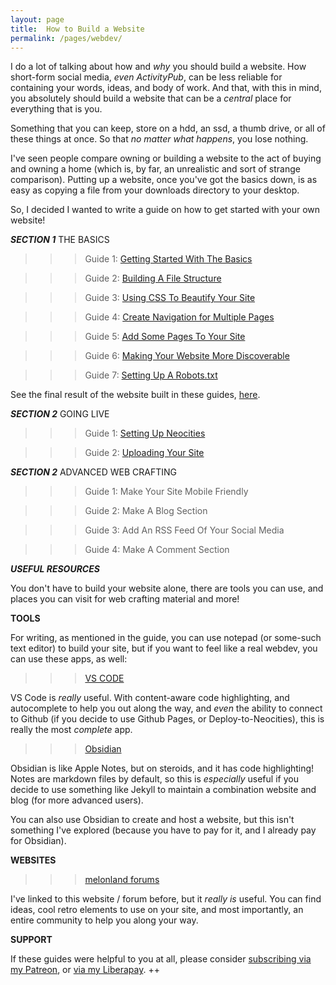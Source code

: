 ```yaml
---
layout: page
title:  How to Build a Website
permalink: /pages/webdev/
---
```

I do a lot of talking about how and *why* you should build a website. How short-form social media, *even ActivityPub*, can be less reliable for containing your words, ideas, and body of work. And that, with this in mind, you absolutely should build a website that can be a *central* place for everything that is you.

Something that you can keep, store on a hdd, an ssd, a thumb drive, or all of these things at once. So that *no matter what happens*, you lose nothing.

I've seen people compare owning or building a website to the act of buying and owning a home (which is, by far, an unrealistic and sort of strange comparison). Putting up a website, once you've got the basics down, is as easy as copying a file from your downloads directory to your desktop.

So, I decided I wanted to write a guide on how to get started with your own website!

***SECTION 1*** THE BASICS

> > > Guide 1: <a class="page-link" href="/webdev/basics/guide1/">Getting Started With The Basics</a>

> > > Guide 2: <a class="page-link" href="/webdev/basics/guide2/">Building A File Structure</a>

> > > Guide 3: <a class="page-link" href="/webdev/basics/guide3/">Using CSS To Beautify Your Site</a>

> > > Guide 4: <a class="page-link" href="/webdev/basics/guide4/">Create Navigation for Multiple Pages</a>

> > > Guide 5: <a class="page-link" href="/webdev/basics/guide5/">Add Some Pages To Your Site</a>

> > > Guide 6: <a class="page-link" href="/webdev/basics/guide6/">Making Your Website More Discoverable</a>

> > > Guide 7: <a class="page-link" href="/webdev/basics/guide7/">Setting Up A Robots.txt</a>

<p>See the final result of the website built in these guides, <a href="/webdev/basics/examples/index9.html" target="_blank">here</a>.</p>

***SECTION 2*** GOING LIVE

> > > Guide 1: <a class="page-link" href="/webdev/goinglive/guide1/">Setting Up Neocities</a>

> > > Guide 2: <a class="page-link" href="/webdev/goinglive/guide2/">Uploading Your Site</a>

***SECTION 2*** ADVANCED WEB CRAFTING

> > > Guide 1: Make Your Site Mobile Friendly

> > > Guide 2: Make A Blog Section

> > > Guide 3: Add An RSS Feed Of Your Social Media

> > > Guide 4: Make A Comment Section

***USEFUL RESOURCES***

You don't have to build your website alone, there are tools you can use, and places you can visit for web crafting material and more!

**TOOLS**

For writing, as mentioned in the guide, you can use notepad (or some-such text editor) to build your site, but if you want to feel like a real webdev, you can use these apps, as well:

> > > <a href="https://code.visualstudio.com/download" target="_blank">VS CODE</a>

VS Code is *really* useful. With content-aware code highlighting, and autocomplete to help you out along the way, and *even* the ability to connect to Github (if you decide to use Github Pages, or Deploy-to-Neocities), this is really the most *complete* app.

> > > <a href="https://obsidian.md/" target="_blank">Obsidian</a>

Obsidian is like Apple Notes, but on steroids, and it has code highlighting! Notes are markdown files by default, so this is *especially* useful if you decide to use something like Jekyll to maintain a combination website and blog (for more advanced users).

You can also use Obsidian to create and host a website, but this isn't something I've explored (because you have to pay for it, and I already pay for Obsidian).

**WEBSITES**

> > > <a href="https://forum.melonland.net/" target="_blank">melonland forums</a>

I've linked to this website / forum before, but it *really is* useful. You can find ideas, cool retro elements to use on your site, and most importantly, an entire community to help you along your way.

**SUPPORT**

If these guides were helpful to you at all, please consider <a href="https://www.patreon.com/c/cmdr_nova" target="_blank">subscribing via my Patreon</a>, or <a href="https://liberapay.com/cmdr-nova/" target="_blank">via my Liberapay</a>. ++